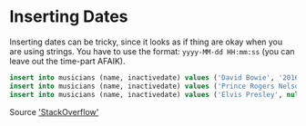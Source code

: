 # Inserting Dates

Inserting dates can be tricky, since it looks as if thing are okay when you are using strings. You have to use the format: `yyyy-MM-dd HH:mm:ss` (you can leave out the time-part AFAIK).

```sql
insert into musicians (name, inactivedate) values ('David Bowie', '2016-01-10');
insert into musicians (name, inactivedate) values ('Prince Rogers Nelson', '2016-04-21');
insert into musicians (name, inactivedate) values ('Elvis Presley', null);
```

Source ['StackOverflow'](http://stackoverflow.com/questions/1933720/how-do-i-insert-datetime-value-into-a-sqlite-database/39171103)